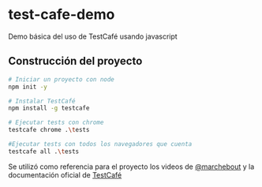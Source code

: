 # test-cafe-demo

Demo básica del uso de TestCafé usando javascript

## Construcción del proyecto

```bash
# Iniciar un proyecto con node
npm init -y

# Instalar TestCafé
npm install -g testcafe

# Ejecutar tests con chrome
testcafe chrome .\tests

#Ejecutar tests con todos los navegadores que cuenta
testcafe all .\tests
```

Se utilizó como referencia para el proyecto los videos de [@marchebout](https://www.youtube.com/channel/UCxeIAbR_YnUqB09qcApkofg) y la documentación oficial de [TestCafé](https://testcafe.io/)
